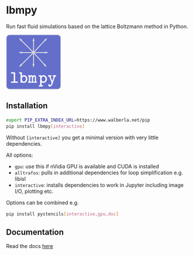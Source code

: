 lbmpy
=====

Run fast fluid simulations based on the lattice Boltzmann method in Python.

![alt text](doc/img/logo.png)


Installation
------------

```bash
export PIP_EXTRA_INDEX_URL=https://www.walberla.net/pip
pip install lbmpy[interactive]
```


Without `[interactive]` you get a minimal version with very little dependencies.

All options:
-  `gpu`: use this if nVidia GPU is available and CUDA is installed
- `alltrafos`: pulls in additional dependencies for loop simplification e.g. libisl
- `interactive`: installs dependencies to work in Jupyter including image I/O, plotting etc.

Options can be combined e.g.
```bash
pip install pystencils[interactive,gpu,doc]
```


Documentation
-------------

Read the docs [here](http://software.pages.walberla.net/pystencils/lbmpy)
